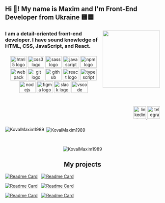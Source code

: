 <h2 align="left">Hi 👋! My name is Maxim and I'm Front-End Developer from Ukraine 🟨🟦</h2>

###

<img align="right" height="186" src="https://media.proglib.io/posts/2019/09/23/862c8794e054ab2407425c117e8a0bd5.jpg"  />

###

<h3 align="left">I am a detail-oriented front-end developer. I have sound knowledge of HTML, CSS, JavaScript, and React.</h3>

###

<div align="center">
  <img src="https://cdn.jsdelivr.net/gh/devicons/devicon/icons/html5/html5-original.svg" height="38" width="53" alt="html5 logo"  />
  <img src="https://cdn.jsdelivr.net/gh/devicons/devicon/icons/css3/css3-original.svg" height="38" width="53" alt="css3 logo"  />
  <img src="https://cdn.jsdelivr.net/gh/devicons/devicon/icons/sass/sass-original.svg" height="38" width="53" alt="sass logo"  />
  <img src="https://cdn.jsdelivr.net/gh/devicons/devicon/icons/javascript/javascript-original.svg" height="38" width="53" alt="javascript logo"  />
  <img src="https://cdn.jsdelivr.net/gh/devicons/devicon/icons/npm/npm-original-wordmark.svg" height="38" width="53" alt="npm logo"  />
  <img src="https://cdn.jsdelivr.net/gh/devicons/devicon/icons/webpack/webpack-original.svg" height="38" width="53" alt="webpack logo"  />
  <img src="https://cdn.jsdelivr.net/gh/devicons/devicon/icons/git/git-original.svg" height="38" width="53" alt="git logo"  />
  <img src="https://cdn.jsdelivr.net/gh/devicons/devicon/icons/github/github-original.svg" height="38" width="53" alt="github logo"  />
  <img src="https://cdn.jsdelivr.net/gh/devicons/devicon/icons/react/react-original.svg" height="38" width="53" alt="react logo"  />
  <img src="https://cdn.jsdelivr.net/gh/devicons/devicon/icons/typescript/typescript-plain.svg" height="38" width="53" alt="typescript logo"  />
  <img src="https://cdn.jsdelivr.net/gh/devicons/devicon/icons/nodejs/nodejs-original.svg" height="38" width="53" alt="nodejs logo"  />
  <img src="https://cdn.jsdelivr.net/gh/devicons/devicon/icons/figma/figma-original.svg" height="38" width="53" alt="figma logo"  />
  <img src="https://cdn.jsdelivr.net/gh/devicons/devicon/icons/slack/slack-original.svg" height="38" width="53" alt="slack logo"  />
  <img src="https://cdn.jsdelivr.net/gh/devicons/devicon/icons/vscode/vscode-original.svg" height="38" width="53" alt="vscode logo"  />
</div>

###

<br clear="both">

<div align="right">
  <a href="https://www.linkedin.com/in/koval-maxim/" target="_blank">
    <img src="https://img.shields.io/static/v1?message=LinkedIn&logo=linkedin&label=&color=0077B5&logoColor=white&labelColor=&style=for-the-badge" height="41" alt="linkedin logo"  />
  </a>
  <a href="https://t.me/Koval_Maxim" target="_blank">
    <img src="https://img.shields.io/static/v1?message=Telegram&logo=telegram&label=&color=2CA5E0&logoColor=white&labelColor=&style=for-the-badge" height="41" alt="telegram logo"  />
  </a>
</div>

###

<p><img align="left" src="https://github-readme-stats.vercel.app/api?username=KovalMaxim1989&show_icons=true&locale=en" alt="KovalMaxim1989" /></p>

<p>&nbsp;<img align="center" src="https://github-readme-stats.vercel.app/api/top-langs?username=KovalMaxim1989&show_icons=true&locale=en&layout=compact" alt="KovalMaxim1989" /></p>

&shy;

<p align="center"><img src="https://github-readme-streak-stats.herokuapp.com/?user=KovalMaxim1989&" alt="KovalMaxim1989" /></p>

<!-- [![Anurag’s github stats](https://github-readme-stats.vercel.app/api?username=KovalMaxim1989&show_icons=true)](https://github.com/KovalMaxim1989) -->

<!--  [![Top Langs](https://github-readme-stats.vercel.app/api/top-langs/?username=KovalMaxim1989&layout=compact)](https://github.com/KovalMaxim1989) -->

###

<h2 align="center">My projects</h2>

<p align="center">

[![Readme Card](https://github-readme-stats.vercel.app/api/pin/?username=KovalMaxim1989&repo=Filmoteka-project-team-4)](https://github.com/KovalMaxim1989/Filmoteka-project-team-4)
&nbsp;
[![Readme Card](https://github-readme-stats.vercel.app/api/pin/?username=KovalMaxim1989&repo=goit-js-hw-11)](https://github.com/KovalMaxim1989/goit-js-hw-11)

[![Readme Card](https://github-readme-stats.vercel.app/api/pin/?username=KovalMaxim1989&repo=goit-js-hw-10)](https://github.com/KovalMaxim1989/goit-js-hw-10)
&nbsp;
[![Readme Card](https://github-readme-stats.vercel.app/api/pin/?username=KovalMaxim1989&repo=goit-js-hw-09)](https://github.com/KovalMaxim1989/goit-js-hw-09)

[![Readme Card](https://github-readme-stats.vercel.app/api/pin/?username=KovalMaxim1989&repo=icecream)](https://github.com/KovalMaxim1989/icecream)
&nbsp;
[![Readme Card](https://github-readme-stats.vercel.app/api/pin/?username=KovalMaxim1989&repo=goit-markup-hw-08)](https://github.com/KovalMaxim1989/goit-markup-hw-08)

</p>

###
